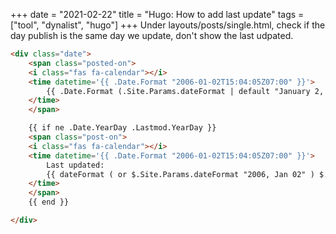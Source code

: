 +++ 
date = "2021-02-22"
title = "Hugo: How to add last update"
tags = ["tool", "dynalist", "hugo"]
+++
Under layouts/posts/single.html, check if the day publish is the same day we update, don't show the last udpated.

```html
<div class="date">
    <span class="posted-on">
    <i class="fas fa-calendar"></i>
    <time datetime='{{ .Date.Format "2006-01-02T15:04:05Z07:00" }}'>
        {{ .Date.Format (.Site.Params.dateFormat | default "January 2, 2006" ) }}
    </time>
    </span>

    {{ if ne .Date.YearDay .Lastmod.YearDay }}
    <span class="post-on">
    <i class="fas fa-calendar"></i>
    <time datetime='{{ .Date.Format "2006-01-02T15:04:05Z07:00" }}'>
        Last updated:
        {{ dateFormat ( or $.Site.Params.dateFormat "2006, Jan 02" ) $.Page.Params.LastMod }}
    </time>
    </span>
    {{ end }}

</div>
```